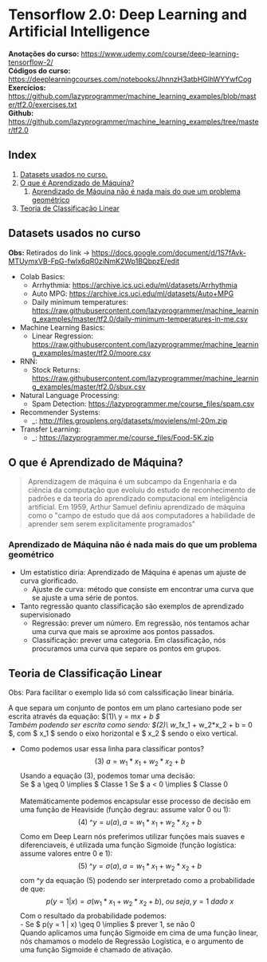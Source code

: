 # Tensorflow 2.0: Deep Learning and Artificial Intelligence
**Anotações do curso:** https://www.udemy.com/course/deep-learning-tensorflow-2/  
**Códigos do curso:** https://deeplearningcourses.com/notebooks/JhnnzH3atbHGlhWYYwfCog    
**Exercícios:** https://github.com/lazyprogrammer/machine_learning_examples/blob/master/tf2.0/exercises.txt    
**Github:** https://github.com/lazyprogrammer/machine_learning_examples/tree/master/tf2.0    

## Index
1. [ Datasets usados no curso. ](#datasets)
2. [ O que é Aprendizado de Máquina? ](#o_que_é_ml)
    1. [ Aprendizado de Máquina não é nada mais do que um problema geométrico ](#o_que_é_ml_sub)
3. [ Teoria de Classificação Linear ](#teoria_class_lin)
    

## Datasets usados no curso <a name="datasets"></a>
**Obs:** Retirados do link -> https://docs.google.com/document/d/1S7fAvk-MTUymxVB-FpG-fwlx6qR0ziNmK2Wp1BQbpzE/edit
- Colab Basics:
    - Arrhythmia: https://archive.ics.uci.edu/ml/datasets/Arrhythmia
    - Auto MPG: https://archive.ics.uci.edu/ml/datasets/Auto+MPG
    - Daily minimum temperatures: https://raw.githubusercontent.com/lazyprogrammer/machine_learning_examples/master/tf2.0/daily-minimum-temperatures-in-me.csv 
- Machine Learning Basics:
    - Linear Regression: https://raw.githubusercontent.com/lazyprogrammer/machine_learning_examples/master/tf2.0/moore.csv    
- RNN:
    - Stock Returns: https://raw.githubusercontent.com/lazyprogrammer/machine_learning_examples/master/tf2.0/sbux.csv
- Natural Language Processing:
    - Spam Detection: https://lazyprogrammer.me/course_files/spam.csv
- Recommender Systems:
    - _: http://files.grouplens.org/datasets/movielens/ml-20m.zip
- Transfer Learning:
    - _: https://lazyprogrammer.me/course_files/Food-5K.zip

## O que é Aprendizado de Máquina? <a name="o_que_é_ml"></a>
> Aprendizagem de máquina é um subcampo da Engenharia e da ciência da computação que evoluiu do estudo de reconhecimento de padrões e da teoria do aprendizado computacional em inteligência artificial. Em 1959, Arthur Samuel definiu aprendizado de máquina como o "campo de estudo que dá aos computadores a habilidade de aprender sem serem explicitamente programados"  

### Aprendizado de Máquina não é nada mais do que um problema geométrico <a name="o_que_é_ml_sub"></a>
- Um estatístico diria: Aprendizado de Máquina é apenas um ajuste de curva glorificado. 
    - Ajuste de curva: método que consiste em encontrar uma curva que se ajuste a uma série de pontos.
- Tanto regressão quanto classificação são exemplos de aprendizado supervisionado 
    - Regressão: prever um número. Em regressão, nós tentamos achar uma curva que mais se aproxime aos pontos passados.
    - Classificação: prever uma categoria. Em classificação, nós procuramos uma curva que separe os pontos em grupos.

## Teoria de Classificação Linear <a name="teoria_class_lin"></a>
Obs: Para facilitar o exemplo lida só com calssificação linear binária.  

A que separa um conjunto de pontos em um plano cartesiano pode ser escrita através da equação: $(1)\ y = m*x + b $    
Também podendo ser escrita como sendo: $(2)\ w_1*x_1 + w_2*x_2 + b = 0 $, com $ x_1 $ sendo o eixo horizontal e $ x_2 $ sendo o eixo vertical.   

- Como podemos usar essa linha para  classificar pontos?
$$(3)\ a =  w_1*x_1 + w_2*x_2 + b $$
Usando a equação (3), podemos tomar uma decisão:</br>
Se $ a \geq 0 \implies $ Classe 1 
Se $ a < 0 \implies $ Classe 0   
</br> Matemáticamente podemos encapsular esse processo de decisão em uma função de Heaviside (função degrau: assume valor 0 ou 1): $$ (4)\ \^{y} = u(a), a =  w_1*x_1 + w_2*x_2 + b $$ Como em Deep Learn nós preferimos utilizar funções mais suaves e diferenciaveis, é utilizada uma função Sigmoide (função logística: assume valores entre 0 e 1): $$(5)\ \^{y} = \sigma(a), a =  w_1*x_1 + w_2*x_2 + b $$ com $\^{y}$ da equação (5) podendo ser interpretado como a probabilidade de que: $$p(y = 1 | x) = \sigma(w_1*x_1 + w_2*x_2 + b), \ ou \ seja, y = 1 \ dado \ x$$ Com o resultado da probabilidade podemos: </br> - Se $ p(y = 1 | x) \geq 0 \implies $ prever 1, se não 0 </br>
Quando aplicamos uma função Sigmoide em cima de uma função linear, nós chamamos o modelo de Regressão Logística, e o argumento de uma função Sigmoide é chamado de ativação.
